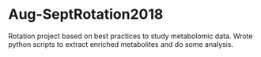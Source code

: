 # Aug-SeptRotation2018
Rotation project based on best practices to study metabolomic data. Wrote python scripts to extract enriched metabolites and do some analysis.
